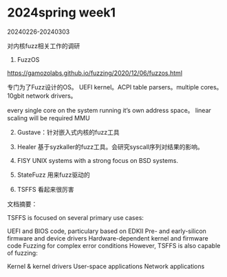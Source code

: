 # 2024spring week1 

20240226-20240303

对内核fuzz相关工作的调研

1. FuzzOS

https://gamozolabs.github.io/fuzzing/2020/12/06/fuzzos.html

专门为了Fuzz设计的OS。
UEFI kernel。ACPI table parsers。multiple cores。10gbit network drivers。

every single core on the system running it’s own address space。
linear scaling will be required
MMU

2. Gustave：针对嵌入式内核的fuzz工具

3. Healer
基于syzkaller的fuzz工具。会研究syscall序列对结果的影响。

4. FISY
UNIX systems with a strong focus on BSD systems.


5. StateFuzz
用来fuzz驱动的


6. TSFFS 看起来很厉害

文档摘要：

TSFFS is focused on several primary use cases:

UEFI and BIOS code, particulary based on EDKII
Pre- and early-silicon firmware and device drivers
Hardware-dependent kernel and firmware code
Fuzzing for complex error conditions
However, TSFFS is also capable of fuzzing:

Kernel & kernel drivers
User-space applications
Network applications


